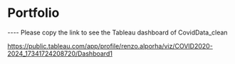 # Portfolio
---- Please copy the link to see the Tableau dashboard of CovidData_clean

https://public.tableau.com/app/profile/renzo.alporha/viz/COVID2020-2024_17341724208720/Dashboard1
